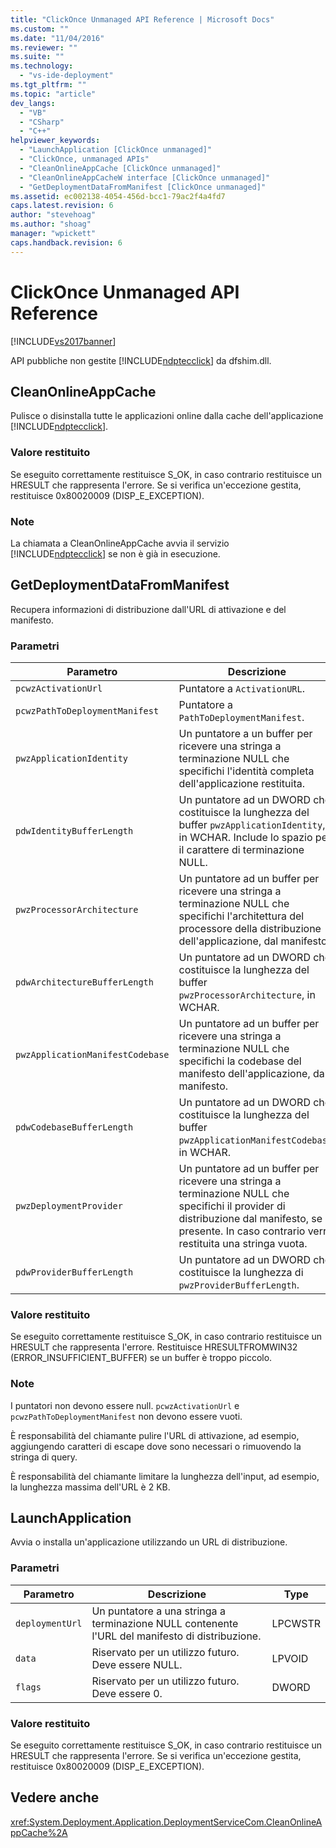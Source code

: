 ```yaml
---
title: "ClickOnce Unmanaged API Reference | Microsoft Docs"
ms.custom: ""
ms.date: "11/04/2016"
ms.reviewer: ""
ms.suite: ""
ms.technology: 
  - "vs-ide-deployment"
ms.tgt_pltfrm: ""
ms.topic: "article"
dev_langs: 
  - "VB"
  - "CSharp"
  - "C++"
helpviewer_keywords: 
  - "LaunchApplication [ClickOnce unmanaged]"
  - "ClickOnce, unmanaged APIs"
  - "CleanOnlineAppCache [ClickOnce unmanaged]"
  - "CleanOnlineAppCacheW interface [ClickOnce unmanaged]"
  - "GetDeploymentDataFromManifest [ClickOnce unmanaged]"
ms.assetid: ec002138-4054-456d-bcc1-79ac2f4a4fd7
caps.latest.revision: 6
author: "stevehoag"
ms.author: "shoag"
manager: "wpickett"
caps.handback.revision: 6
---
```

# ClickOnce Unmanaged API Reference
[!INCLUDE[vs2017banner](../code-quality/includes/vs2017banner.md)]

API pubbliche non gestite [!INCLUDE[ndptecclick](../deployment/includes/ndptecclick_md.md)] da dfshim.dll.  
  
## CleanOnlineAppCache  
 Pulisce o disinstalla tutte le applicazioni online dalla cache dell'applicazione [!INCLUDE[ndptecclick](../deployment/includes/ndptecclick_md.md)].  
  
### Valore restituito  
 Se eseguito correttamente restituisce S\_OK, in caso contrario restituisce un HRESULT che rappresenta l'errore.  Se si verifica un'eccezione gestita, restituisce 0x80020009 \(DISP\_E\_EXCEPTION\).  
  
### Note  
 La chiamata a CleanOnlineAppCache avvia il servizio [!INCLUDE[ndptecclick](../deployment/includes/ndptecclick_md.md)] se non è già in esecuzione.  
  
## GetDeploymentDataFromManifest  
 Recupera informazioni di distribuzione dall'URL di attivazione e del manifesto.  
  
### Parametri  
  
|Parametro|Descrizione|Type|  
|---------------|-----------------|----------|  
|`pcwzActivationUrl`|Puntatore a `ActivationURL`.|LPCWSTR|  
|`pcwzPathToDeploymentManifest`|Puntatore a `PathToDeploymentManifest`.|LPCWSTR|  
|`pwzApplicationIdentity`|Un puntatore a un buffer per ricevere una stringa a terminazione NULL che specifichi l'identità completa dell'applicazione restituita.|LPWSTR|  
|`pdwIdentityBufferLength`|Un puntatore ad un DWORD che costituisce la lunghezza del buffer `pwzApplicationIdentity`, in WCHAR.  Include lo spazio per il carattere di terminazione NULL.|LPDWORD|  
|`pwzProcessorArchitecture`|Un puntatore ad un buffer per ricevere una stringa a terminazione NULL che specifichi l'architettura del processore della distribuzione dell'applicazione, dal manifesto.|LPWSTR|  
|`pdwArchitectureBufferLength`|Un puntatore ad un DWORD che costituisce la lunghezza del buffer `pwzProcessorArchitecture`, in WCHAR.|LPDWORD|  
|`pwzApplicationManifestCodebase`|Un puntatore ad un buffer per ricevere una stringa a terminazione NULL che specifichi la codebase del manifesto dell'applicazione, dal manifesto.|LPWSTR|  
|`pdwCodebaseBufferLength`|Un puntatore ad un DWORD che costituisce la lunghezza del buffer `pwzApplicationManifestCodebase`, in WCHAR.|LPDWORD|  
|`pwzDeploymentProvider`|Un puntatore ad un buffer per ricevere una stringa a terminazione NULL che specifichi il provider di distribuzione dal manifesto, se presente.  In caso contrario verrà restituita una stringa vuota.|LPWSTR|  
|`pdwProviderBufferLength`|Un puntatore ad un DWORD che costituisce la lunghezza di `pwzProviderBufferLength`.|LPDWORD|  
  
### Valore restituito  
 Se eseguito correttamente restituisce S\_OK, in caso contrario restituisce un HRESULT che rappresenta l'errore.  Restituisce HRESULTFROMWIN32 \(ERROR\_INSUFFICIENT\_BUFFER\) se un buffer è troppo piccolo.  
  
### Note  
 I puntatori non devono essere null.  `pcwzActivationUrl` e `pcwzPathToDeploymentManifest` non devono essere vuoti.  
  
 È responsabilità del chiamante pulire l'URL di attivazione,  ad esempio, aggiungendo caratteri di escape dove sono necessari o rimuovendo la stringa di query.  
  
 È responsabilità del chiamante limitare la lunghezza dell'input,  ad esempio, la lunghezza massima dell'URL è 2 KB.  
  
## LaunchApplication  
 Avvia o installa un'applicazione utilizzando un URL di distribuzione.  
  
### Parametri  
  
|Parametro|Descrizione|Type|  
|---------------|-----------------|----------|  
|`deploymentUrl`|Un puntatore a una stringa a terminazione NULL contenente l'URL del manifesto di distribuzione.|LPCWSTR|  
|`data`|Riservato per un utilizzo futuro.  Deve essere NULL.|LPVOID|  
|`flags`|Riservato per un utilizzo futuro.  Deve essere 0.|DWORD|  
  
### Valore restituito  
 Se eseguito correttamente restituisce S\_OK, in caso contrario restituisce un HRESULT che rappresenta l'errore.  Se si verifica un'eccezione gestita, restituisce 0x80020009 \(DISP\_E\_EXCEPTION\).  
  
## Vedere anche  
 <xref:System.Deployment.Application.DeploymentServiceCom.CleanOnlineAppCache%2A>